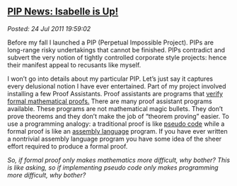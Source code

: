 [PIP News: Isabelle is
Up!](http://bakerjd99.wordpress.com/2011/07/24/pip-news-isabelle-is-up/)
-----------------------------------------------------------------------------------------------

*Posted: 24 Jul 2011 19:59:02*

Before my fall I launched a PIP (Perpetual Impossible Project). PIPs are
long-range risky undertakings that cannot be finished. PIPs contradict
and subvert the very notion of tightly controlled corporate style
projects: hence their manifest appeal to recusants like myself.

I won’t go into details about my particular PIP. Let’s just say it
captures every delusional notion I have ever entertained. Part of my
project involved installing a few Proof Assistants. Proof assistants are
programs that [verify formal mathematical
proofs.](http://www.cs.ru.nl/~freek/100/) There are many proof assistant
programs available. These programs are not mathematical magic bullets.
They don’t prove theorems and they don’t make the job of “theorem
proving” easier. To use a programming analogy: a traditional proof is
like [pseudo code](http://en.wikipedia.org/wiki/Pseudocode) while a
formal proof is like an [assembly
language](http://en.wikipedia.org/wiki/Assembly\_language) program. If
you have ever written a nontrivial assembly language program you have
some idea of the sheer effort required to produce a formal proof.

*So, if formal proof only makes mathematics more difficult, why bother?
This is like asking, so if implementing pseudo code only makes
programming more difficult, why bother?*

